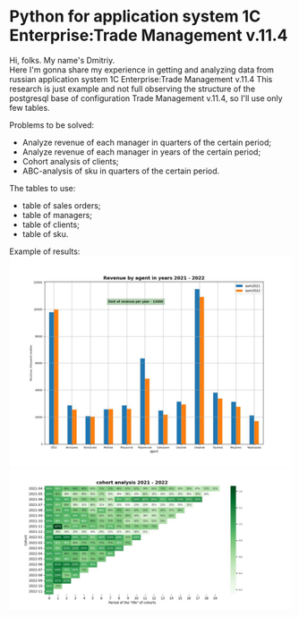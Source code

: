 # Python for application system 1C Enterprise:Trade Management v.11.4

Hi, folks. My name's Dmitriy.\
Here I'm gonna share my experience in getting and analyzing data from russian application system 1C Enterprise:Trade
Management v.11.4
This research is just example and not full observing the structure of the postgresql base of configuration Trade
Management v.11.4, so I'll use only few tables.

Problems to be solved:

- Analyze revenue of each manager in quarters of the certain period;
- Analyze revenue of each manager in years of the certain period;
- Cohort analysis of clients;
- ABC-analysis of sku in quarters of the certain period.

The tables to use:

- table of sales orders;
- table of managers;
- table of clients;
- table of sku.

Example of results:
<img title='Fig 1' src='https://github.com/dgdata21/1cpostgresql/blob/master/revenue2022-11-20%2008:18:37.jpg'>
<img title='Fig 2' src='https://github.com/dgdata21/1cpostgresql/blob/master/cohort_analysis2022-11-20%2010:28:49.jpg'>
